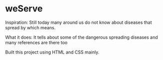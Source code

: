 # weServe
Inspiration: 
Still today many around us do not know about diseases that spread by which means.

What it does: 
It tells about some of the dangerous spreading diseases and many references are there too

Built this project using HTML and CSS mainly.
